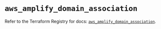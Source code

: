 # `aws_amplify_domain_association`

Refer to the Terraform Registry for docs: [`aws_amplify_domain_association`](https://registry.terraform.io/providers/hashicorp/aws/3.76.1/docs/resources/amplify_domain_association).
